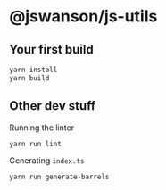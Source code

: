 # @jswanson/js-utils

## Your first build
```bash
yarn install
yarn build
```

## Other dev stuff
Running the linter
```bash
yarn run lint
```

Generating `index.ts`
```bash
yarn run generate-barrels
```